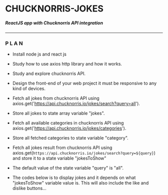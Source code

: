 # CHUCKNORRIS-JOKES
##### ReactJS app with Chucknorris API integration

---

###  P L A N 

- Install node js and react js
- Study how to use axios http library and how it works.
- Study and explore chucknorris API.
- Design the front-end of your web project it must be responsive to any kind of devices.

- Fetch all jokes from chucknorris API using axios.get('https://api.chucknorris.io/jokes/search?query=all').
- Store all jokes to state array variable "jokes".
- Fetch all available categories in chucknorris API using axios.get('https://api.chucknorris.io/jokes/categories').
- Store all fetched categories to state variable "category".
- Fetch all jokes result from chucknorris API using axios.get(`https://api.chucknorris.io/jokes/search?query=${query}`)
   and store it to a state variable "jokesToShow"
- The default value of the state variable "query" is "all".
- The codes below is to display jokes and it depends on what "jokesToShow" variable value is. This will also 
   include the like and dislike buttons...
